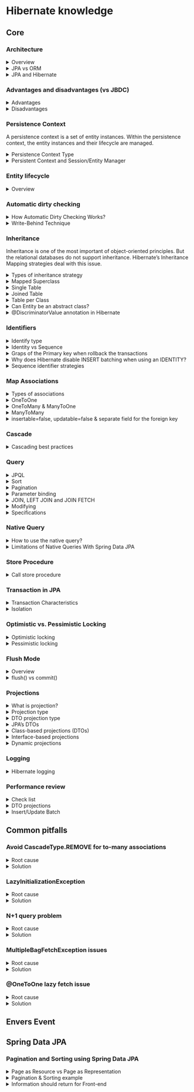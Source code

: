 # Hibernate knowledge
## Core
### Architecture

<details>
  <summary>Overview</summary>
  <br/>
  
  ![](images/architecture_overview.png)
  
</details>

<details>
  <summary>JPA vs ORM</summary>
  <br/>
  
  **ORM:** Object Relational Mapping is concept/process of converting the data from Object oriented language to relational DB and vice versa. It's enables developers to map Java objects to database tables without having to create SQL queries.
  
  **JPA:** The Java Persistence API is a Java specification. JPA is now considered the standard approach for Object to Relational Mapping (ORM).
  
</details>

<details>
  <summary>JPA and Hibernate</summary>
  <br/>

  JPA is a specification for accessing, managing, and persisting data between Java objects and relational databases. While Hibernate is a popular implementation of the JPA specification. It provides the actual functionality defined by JPA.
  
  ![](images/hibernate-jpa.png)
  
  JPA architecture | Hibernate architecture | 
  --- | --- |
  EntityManagerFactory | SessionFactory |
  EntityTransaction | Transaction |
  EntityManager | Session |

</details>

### Advantages and disadvantages (vs JBDC)

<details>
  <summary>Advantages</summary>
  <br/>
  
  + Hibernate supports to build relationships based on the data model.
  + Hibernate supports lot of databases.
  + Hibernate maintains database connection pool.
  + Hibernate has Caching mechanism. Using this number of database hits will be reduced
  + Hibernate generates the SQL on the fly and then automatically executes the necessary SQL statements. 
  
</details>

<details>
  <summary>Disadvantages</summary>
  <br/>
  
  + Lots of API to learn
  + Slower than JDBC
  + Generates complex quires with many joins
  + Not suitable for small project
  
</details>

### Persistence Context

A persistence context is a set of entity instances. Within the persistence context, the entity instances and their lifecycle are managed.

<details>
  <summary>Persistence Context Type</summary>
  <br/>
    
  Persistence contexts are available in two types:

  + Transaction-scoped persistence context (default)
  + Extended-scoped persistence context

</details>

<details>
  <summary>Persistent Context and Session/Entity Manager</summary>
  <br/>
  
  + **Persistent Context** is a run time memory area where Hibernate holds the references of objects (entities). At runtime whenever a session is opened and closed, between those open and close boundaries Hibernate maintains the object in a **Persistence Context**.
  + **Session/EntityManager** provides API to interact with the **enities**. Some APIs are provided by **Session**: _(session -> entities)_
    + Basic CRUD operation
    + Query Execution
    + Control of Transaction
    + Management of Persistent Context
    
    ![](images/entity_manager_&_persistence_context.gif)
  
  Ref: https://tech.lalitbhatt.net/2014/07/hibernate-persistent-context-and-session.html
  
</details>

### Entity lifecycle

<details>
  <summary>Overview</summary>
  <br/>
  
  ![](images/hibernate-entity-lifecycle.jpg)
  
  State | Description | 
  --- | --- |
  New or Transient | Transient entities exist in heap memory as normal Java objects. The persistent context does not track the changes done them. It don't associcate with any **Session** and not mapped to any database table row.|
  Persistent or Managed | A persistent entity is mapped to a specific database row. Hibernate’s current running **Session** is responsible for tracking all changes. |
  Detached | Detached entities have a representation in the database but these are currently not associcate with any **Session**. |
  Removed | Removed entities are entities that already exist in the database and will be deleted after flushing (commit) |
  
  Ref: https://howtodoinjava.com/hibernate/hibernate-entity-persistence-lifecycle-states/
  
</details>

### Automatic dirty checking
<details>
  <summary>How Automatic Dirty Checking Works?</summary>
  <br/>

  + **Entity Tracking:** When you retrieve an entity from the database using a Hibernate session, Hibernate keeps a snapshot of the entity’s original state.
  + **Modification Detection**: When we modify the entity’s properties within a transaction, Hibernate tracks these changes.
  + **Session Flush:** When the session is flushed (either manually or automatically at the end of a transaction), Hibernate compares the current state of the entity with the original snapshot.
  + **SQL Update Execution:** If Hibernate detects any changes it automatically generates and executes the necessary SQL UPDATE statements to synchronize the database.
  
  For managed entities, Hibernate can auto-detect incoming changes and schedule SQL UPDATES. This mechanism is called automatic dirty checking.
  
  ![](images/defaultflusheventflow.png)
  _At flush time (commit)_

  _Benefits of Automatic Dirty Checking:_

  + Ensures that the database always reflects the current state of your objects.
  
  Ref: https://www.codementor.io/@narendrasharma95ns/life-cycle-of-an-entity-object-dirty-checking-in-hibernate-lvh1dh5jz
  
</details>

<details>
  <summary>Write-Behind Technique</summary>
  <br/>
  
  Ref: http://learningviacode.blogspot.com/2012/02/write-behind-technique-in-hibernate.html
  
</details>

### Inheritance

Inheritance is one of the most important of object-oriented principles. But the relational databases do not support inheritance. Hibernate’s Inheritance Mapping strategies deal with this issue.

<details>
  <summary>Types of inheritance strategy</summary>
  <br/>
  
  + MappedSuperclass – the parent classes, can't be entities
  + Single Table – The entities from different classes are placed in a single table.
  + Joined Table – Each class has its table, and querying a subclass entity requires joining the tables.
  + Table per Class – All the properties of a class are in its table, so no join is required.
  
  Ref: https://www.baeldung.com/hibernate-inheritance
  
</details>
<details>
  <summary>Mapped Superclass</summary>
  <br/>

  This strategy is used when you want to share common fields between multiple entities without creating a separate table for the superclass.
  
  ![](images/mapped-super-class.png)
  
</details>
<details>
  <summary>Single Table</summary>
  <br/>

  All classes in the hierarchy are mapped to a single table. This is the _default_ strategy
  
  ![](images/single_table.png)
  
</details>
<details>
  <summary>Joined Table</summary>
  <br/>
  
  ![](images/sub_join_class.png)
  
</details>
<details>
  <summary>Table per Class</summary>
  <br/>
  
  ![](images/table-per-class.png)
  
</details>
<details>
  <summary>Can Entity be an abstract class?</summary>
  <br/>
  
  Perhaps, at the same time, it retains all the properties of the Entity, except that it cannot be directly initialized.
  
</details>
<details>
  <summary>@DiscriminatorValue annotation in Hibernate</summary>
  <br/>
  
  Discriminator is commonly used in `SINGLE_TABLE` inheritance. You need a column to identify the type of the record.
  
  _Example:_ You have a class `Student` and 2 sub-classes: `GoodStudent` and `BadStudent`. Both Good and BadStudent data will be stored in 1 table, but of course we need to know the type and that's when (`DiscriminatorColumn` and) `DiscriminatorValue` will come in.
  
  ```
  @Entity
  @Table(name ="Student")
  @Inheritance(strategy=SINGLE_TABLE)
  @DiscriminatorColumn(discriminatorType = DiscriminatorType.STRING,
      name = "Student_Type")
  public class Student{
       private int id;
       private String name;
  }
  ```
  _Student class_
  
  ```
  @Entity
  @DiscriminatorValue("Bad Student")
  public class BadStudent extends Student{ 
   //code here
  }
  ```
  _Bad Student class_
  
  ```
  @Entity
  @DiscriminatorValue("Good Student")
  public class GoodStudent extends Student{ 
  //code here
  }
  ```
  _Good Student class_
  
  id|Student_Type | Name |
  --|-------------|-------|
  1 |Good Student | Ravi |
  2 |Bad Student  | Sham |
  
  _Result_
  
</details>

### Identifiers

<details>
  <summary>Identify type</summary>
  <br/>
  
  + **Auto:** The persistence provider chooses the generation strategy.
  + **Identity:** Relies on the database’s identity column to generate values.
  + **Sequence:** Uses a database sequence to generate values.
  + **Table:** Use a database table to simulate a sequence (The table will be stored ids).
  
  Ref: https://thorben-janssen.com/primary-key-mappings-jpa-hibernate/
</details>
<details>
  <summary>Identity vs Sequence</summary>
  <br/>
  
  + **Identity:**
  
  Hibernate will create a sequence and use for primary column is default value.
  ```
  CREATE TABLE public.session
  (
      id bigint NOT NULL DEFAULT nextval('session_id_seq'::regclass),
      ..
  )
  ```
  The next value of the sequence will be called automatically when the record is inserted into the database.
  + **Sequence:**
  
  ```
  select
    nextval ('data_sequence')
  -----------------------------
  insert 
  into
      data
      (data1, data2, data3, data4, data_id) 
  values
      (?, ?, ?, ?, ?)
  ```
  
  Hibernate will create a sequence and select the next value of the sequence before inserting the record into the database.
  
  _Note:_ 
  + Only true with **Postgres** database.
  + PostgreSQL uses the `SERIAL` or `BIGSERIAL` data type to create an auto-increment column. When you use `GenerationType.IDENTITY`, Hibernate will map this to a `SERIAL` column in PostgreSQL.
  
</details>
<details>
  <summary>Graps of the Primary key when rollback the transactions</summary>
  <br/>
  
  + Ref: https://stackoverflow.com/questions/449346/mysql-auto-increment-does-not-rollback
  + Ref: https://stackoverflow.com/questions/22787153/gaps-in-the-sequence-values-generated-by-jpa-generatedvalue-with-postgresql
  + Ref: https://stackoverflow.com/questions/20636144/are-jpa-and-hibernate-entity-identifiers-reset-to-null-after-a-rollback/67401366#67401366
</details>
<details>
  <summary>Why does Hibernate disable INSERT batching when using an IDENTITY?</summary>
  <br/>
  
  + Ref: https://stackoverflow.com/questions/27697810/why-does-hibernate-disable-insert-batching-when-using-an-identity-identifier-gen
</details>
<details>
  <summary>Sequence identifier strategies</summary>
  <br/>
  
  + Ref: https://vladmihalcea.com/hibernate-hidden-gem-the-pooled-lo-optimizer/
  + Ref: https://vladmihalcea.com/the-hilo-algorithm/
</details>


### Map Associations

<details>
  <summary>Types of associations</summary>
  <br/>
  
  + OneToOne
  + OneToMany
  + ManyToOne
  + ManyToMany
  
  ![](images/relationships.png)
  
</details>
<details>
  <summary>OneToOne</summary>
  <br/>

  `User` and `Profile`. Each user has one profile, and each profile is associated with one user.
  + **Default Fetch Type:** `FetchType.EAGER`

  ```
  @Entity
  public class User {
      @Id
      @GeneratedValue(strategy = GenerationType.IDENTITY)
      private Long id;
  
      private String username;

      @Column("profile_id")
      private Long profileId;

      @OneToOne(cascade = CascadeType.ALL)
      @JoinColumn(name = "profile_id", insertable = false, updatable = false)
      private Profile profile;
  }
  ```

  ```
  @Entity
  public class Profile {
      @Id
      @GeneratedValue(strategy = GenerationType.IDENTITY)
      private Long id;
  
      private String bio;
  
      @OneToOne(mappedBy = "profile")
      private User user;
  }
  ```

  **Optimize peformance with** `@OneToOne` (_verifying_)**:**
  
  PK and FK columns are most often indexed, so sharing the PK can reduce the index footprint by half, which is desirable since you want to store all your indexes into memory to speed up index scanning. And EAGER fetching is bad.
  
  The best way to map a `@OneToOne` relationship is to use `@MapsId`. (use the `@JoinColumn` to customize the key name)
  
  While the unidirectional `@OneToOne` association can be fetched lazily, the parent-side of a bidirectional `@OneToOne` association is not (child has `@JoinColumn`, parent - `mappedBy`).
  
  ```
  @Entity(name = "management")
  public class ManagementEntity implements Serializable {

      private static final long serialVersionUID = -495703064152328044L;

      @OneToOne(fetch = FetchType.LAZY, orphanRemoval = true)
      @JoinColumn(name = "data_id")
      @MapsId
      private DataEntity dataEntity;

      @Id
      @Column(name = "management_id")
      private Long managementId; // You’ll notice that the @Id column no longer uses a @GeneratedValue annotation since the identifier is populated with the identifier of the DataEntity association.
      
      ...
  }
  ```
  
  Ref: https://vladmihalcea.com/the-best-way-to-map-a-onetoone-relationship-with-jpa-and-hibernate/
</details>
<details>
  <summary>OneToMany & ManyToOne</summary>
  <br/>
  
  `@ManyToOne` might be just enough. It does not mean this should be the default option for every one-to-many database relationship.
  
  In reality, `@OneToMany` is practical only when many means few.

  + `@OneToMany` - **Default Fetch Type:** `FetchType.LAZY`
  + `@ManyToOne` - **Default Fetch Type:** `FetchType.EAGER`

  _Exmaple:_
  ```
  @Entity
  public class Author {
      @Id
      @GeneratedValue(strategy = GenerationType.IDENTITY)
      private Long id;
  
      @OneToMany(mappedBy = "author")
      private List<Book> books = new ArrayList<>();
  
      // Getters and setters
  }
  ```
  ```
  @Entity
  public class Book {
      @Id
      @GeneratedValue(strategy = GenerationType.IDENTITY)
      private Long id;
  
      private Long authorId;
  
      @ManyToOne(fetch = FetchType.LAZY)
      @JoinColumn(name = "author_id", insertable = false, updatable = false)
      private Author author;
  }
  ```
  
  Note: If not careful, `@ManyToOne` can cause _n+1 select issue_.
  
  + Ref: https://vladmihalcea.com/the-best-way-to-map-a-onetomany-association-with-jpa-and-hibernate/  
  + Ref: https://thorben-janssen.com/best-practices-many-one-one-many-associations-mappings/#Avoid_the_mapping_of_huge_to-many_associations
</details>
<details>
  <summary>ManyToMany</summary>
  <br/>
  If you have an entity `StudentCourse` to represent the join table, you can still use `insertable=false` and `updatable=false` in the `@JoinColumn` annotations
  
  ```
    @Entity
    public class Student {
        @Id
        @GeneratedValue(strategy = GenerationType.IDENTITY)
        private Long id;
    
        private String name;
    
        @OneToMany(mappedBy = "student", fetch = FetchType.LAZY)
        private List<StudentCourse> studentCourses = new ArrayList<>();
    
        // Getters and setters
    }
  ```

  ```
  @Entity
  public class Course {
      @Id
      @GeneratedValue(strategy = GenerationType.IDENTITY)
      private Long id;
  
      private String title;
  
      @OneToMany(mappedBy = "course", fetch = FetchType.LAZY)
      private List<StudentCourse> studentCourses = new ArrayList<>();
  
      // Getters and setters
  }
  ```

  ```
    @Entity
    public class StudentCourse {
        @Id
        @GeneratedValue(strategy = GenerationType.IDENTITY)
        private Long id;
    
        @ManyToOne(fetch = FetchType.LAZY)
        @JoinColumn(name = "student_id", insertable = false, updatable = false)
        private Student student;
    
        @ManyToOne(fetch = FetchType.LAZY)
        @JoinColumn(name = "course_id", insertable = false, updatable = false)
        private Course course;
    
        // Additional fields if needed
    
        // Getters and setters
    }
  ```
  
  **Optimize peformance with** `@ManyToMany` (_verifying_)**:**
  
  You should never use a `List` if you model a `Many-to-Many` association. Instead of a `List`, we can use a `Set`.
  
  Avoid the CascadeTypes REMOVE and ALL, which includes REMOVE
  
  ```
  @Entity(name = "post")
  public class Post {
  
      @ManyToMany(cascade = {
          CascadeType.PERSIST,
          CascadeType.MERGE
      })
      @JoinTable(name = "post_tag",
          joinColumns = @JoinColumn(name = "post_id"),
          inverseJoinColumns = @JoinColumn(name = "tag_id")
      )
      private Set<Tag> tags = new TreeSet<>();
      ...
  }
  ```
  
  ```
  @Entity(name = "tag")
  public class Tag {

      @ManyToMany(mappedBy = "tags")
      private Set<Post> posts = new TreeSet<>();
      ...
  }
  ```
  
  + Ref: https://vladmihalcea.com/the-best-way-to-use-the-manytomany-annotation-with-jpa-and-hibernate/
  + Ref: https://thorben-janssen.com/best-practices-for-many-to-many-associations-with-hibernate-and-jpa/
</details>

<details>
  <summary>insertable=false, updatable=false & separate field for the foreign key</summary>
  <br/>

  When you use `insertable=false`, `updatable=false` in a `@JoinColumn` and create a separate field for the foreign key, combined with lazy loading in relationship (`@OneToOne` or `@OneToMany`). In case, you have to get value of foreign key, by this way we don't need to load the associate entity. 

  _Example:_

```
  @Entity
  public class Order {
      @Id
      private Long id;
  
      @ManyToOne(fetch = FetchType.LAZY)
      @JoinColumn(name = "customer_id", insertable = false, updatable = false)
      private Customer customer;
  
      @Column(name = "customer_id")
      private Long customerId;
  
      // getters and setters
  }
```

```
  Order order = entityManager.find(Order.class, orderId);
  Long customerId = order.getCustomerId(); // This does not trigger loading of the Customer entity
```

</details>

### Cascade
<details>
  <summary>Cascading best practices</summary>
  <br/>

  1. Cascading only makes sense only for Parent – Child associations (the Parent entity state transition being cascaded to its Child entities). 
  2. Cascading from Child to Parent is not very useful and usually, it’s a mapping code smell.
  3. Use CascadeType.REMOVE and CascadeType.ALL only for to-one associations.
  
  + Ref: https://vladmihalcea.com/a-beginners-guide-to-jpa-and-hibernate-cascade-types/
  + Ref: https://thorben-janssen.com/avoid-cascadetype-delete-many-assocations/#Remove_One_By_One

</details>

### Query
<details>
  <summary>JPQL</summary>
  <br/>
  
  The JPQL (Java Persistence Query Language) is a query language which is used to perform database operations on persistent entities. The role of **JPA** is to transform JPQL into SQL.
  
</details>
<details>
  <summary>Sort</summary>
  <br/>
  
  With Spring Data JPA, you can also add a parameter of type Sort to your method definition
  
  ```
  @Query("FROM Author WHERE firstName = ?1")
  List<Author> findByFirstName(String firstName, Sort sort);
  ```
  
  ```
  Sort sort = new Sort(Direction.ASC, "firstName");
  List<Author> authors = authorRepository.findByFirstName("Thorben", sort);
  ```
  Ref: https://thorben-janssen.com/spring-data-jpa-query-annotation/
</details>
<details>
  <summary>Pagination</summary>
  <br/>
  
  + `LIMIT` clause returns a subset of “n” rows from the query result.
  + `OFFSET` clause placed after the `LIMIT` clause skips "m" number of rows before returning the result query.
  
  ```
  Pageable pageable = PageRequest.of(0, 5, Sort.by("price").descending().and(Sort.by("name")));
  
  Page<Product> allProducts = productRepository.findAll(pageable);
  ```
  
  _Note:_
  1. `offset` in `Pageable` equal `pageIndex * pageSize`
  2. Pagination must use the same order type for all `PageRequest`
  3. When using `JOIN FETCH` with Pagination, it will fetch all associations and make memory increase.
  
  + Ref: https://thorben-janssen.com/pagination-jpa-hibernate/
  + Ref: https://www.baeldung.com/spring-data-jpa-pagination-sorting
</details>
<details>
  <summary>Parameter binding</summary>
  <br/>
  
  Two way to use the parameter binding:
  1. Binding paramter with positions
  2. Binding paramter with `@Param`
  
  ```
    @Query("FROM Author WHERE firstName = ?1")
    List<Author> findByFirstName(String firstName); // position
 
    @Query("SELECT a FROM Author a WHERE firstName = :firstName AND lastName = :lastName")
    List<Author> findByFirstNameAndLastName(@Param("lastName") String firstName, @Param("firstName") String lastName); // @Param
  ```
  
  + Ref: https://thorben-janssen.com/spring-data-jpa-query-annotation/
</details>
<details>
  <summary>JOIN, LEFT JOIN and JOIN FETCH</summary>
  <br/>
  
  + **JOIN:** It's similar with `JOIN` in SQL.
  
  _**Example:**  SELECT a FROM Author a JOIN a.books b WHERE b.title LIKE '%Hibernate%'_
  
  + **LEFT JOIN:** `LEFT JOIN` statement is similar to the `JOIN` statement. The main difference is that a `LEFT JOIN` statement includes all rows of the entity or table referenced on the left side of the statement.
  
  _**Example:**  SELECT a, b FROM Author a LEFT JOIN a.books b WHERE a.lastName = 'Janssen'_
  
  + **FETCH JOIN:** It not only join the 2 database tables within the query but to also initialize the association on the returned entity.
  
  _**Example:**  SELECT a FROM Author a JOIN FETCH a.books b WHERE b.title LIKE '%Hibernate%'_
  
  _Note:_
  1. Hibernate will generate a `CROSS JOIN` for a implicit join. Prefer to always use an explicit JOIN instead.
  
  _**Example:** SELECT s FROM session s WHERE s.managementEntity.managementId = ?1 (implicit join)_ 
  
  + Ref: https://thorben-janssen.com/hibernate-tips-difference-join-left-join-fetch-join/
  + Ref: https://stackoverflow.com/questions/17431312/what-is-the-difference-between-join-and-join-fetch-when-using-jpa-and-hibernate
</details>
<details>
  <summary>Modifying</summary>
  <br/>
  
  When you use the `UPDATE`/`INSERT` statement, it requires an additional @Modifying annotation.
  
  ```
    @Query("UPDATE Author SET firstName = :prefix || firstName")
    @Modifying
    void addPrefixToFirstName(@Param("prefix") String prefix);
  ```
  + Ref: https://thorben-janssen.com/spring-data-jpa-query-annotation/
</details>

<details>
  <summary>Specifications</summary>
  <br/>

  Spring Data JPA Specifications are used to create dynamic queries based on various criteria. They provide a way to build complex queries programmatically using the JPA Criteria API.

  ```
  public interface CustomerRepository extends CrudRepository<Customer, Long>, JpaSpecificationExecutor<Customer> {
   …
  }
  ```

  ```
  public class BookSpecifications {

    public static Specification<Book> hasTitle(String title) {
        return (root, query, criteriaBuilder) -> 
            criteriaBuilder.equal(root.get("title"), title);
    }
  }
  ```
  
  + Ref: https://thorben-janssen.com/hibernate-query-spaces/
  
</details>

### Native Query
<details>
  <summary>How to use the native query?</summary>
  <br/>
  
  Enable the `nativeQuery` attribute in the `@Query`.
  
  Ref: https://thorben-janssen.com/native-queries-with-spring-data-jpa/
  
</details>
<details>
  <summary>Limitations of Native Queries With Spring Data JPA</summary>
  <br/>
  
  1. Pagination of native query results requires an extra step.
  
  You need to provide a count query that returns the total number of records.
  
  ```
    @Query(value="select * from author a where a.last_name= ?1", 
        countQuery = "select count(id) from author a where a.last_name= ?1", 
        nativeQuery = true)
    Page<Author> getAuthorsByLastName(String lastname, Pageable page);
  ```
  
  2. Spring Data JPA doesn’t support dynamic sorting for native SQL statements.
  
  When working with a JPQL query, you can add a parameter of type `Sort` to your repository method. This enables you to define the sorting criteria at runtime.
  
  Unfortunately, Spring Data JPA doesn’t support this feature for native queries.
  
  Ref: https://thorben-janssen.com/native-queries-with-spring-data-jpa/
  
</details>

### 
  
### Store Procedure
<details>
  <summary>Call store procedure</summary>
  <br/>
  
  ```
  CREATE PROCEDURE GET_TOTAL_CARS_BY_MODEL(IN model_in VARCHAR(50), OUT count_out INT)
  BEGIN
      SELECT COUNT(*) into count_out from car WHERE model = model_in;
  END
  ```
  _Define the store procedure_
  
  ```
  @Procedure(procedureName = "GET_TOTAL_CARS_BY_MODEL")
  int getTotalCarsByModelProcedureName(String model);
  ```
  _Use the store procedure in Repository_
  
  ```
  @Query(value = "CALL FIND_CARS_AFTER_YEAR(:year_in);", nativeQuery = true)
  List<Car> findCarsAfterYear(@Param("year_in") Integer year_in);
  ```
  _Use the store procedure with `@Query`_
  
  + Ref: https://thorben-janssen.com/hibernate-query-spaces/
  + Ref: https://www.baeldung.com/spring-data-jpa-stored-procedures
</details>

### Transaction in JPA

<details>
  <summary>Transaction Characteristics</summary>
  <br/>
  
  1. Atomicity - _Either all operations complete successfully of the transaction fails and the db in unchanged._
  2. Consistency - _The db state must be valid after the transaction. All constraints must be satisfied._
  3. Durability - _Data written by a sucessful transaction must e recorded in persistennt storage._
  4. Isolation - _Concurrent transaction must not affect each other._
  + Ref: 
</details>
  
<details>
  <summary>Isolation</summary>
  <br/>
  
  Isolation is one of the four property of a database transaction, where at its highest level, a perfect isolation ensures that all concurrent transactions will not affect each other. But there are several ways that a transaction can be interfered by other transactions that runs simultaneously with it. This is called `read phenomenon`.
  
  Phenomenon          | Description | 
  ---                 | ---         | 
  Dirty read          | A transaction **reads** data written by other concurrent **uncommitted** transaction |
  Non-repeatable read | A transaction **reads** the **same row twice** and sees different value because it has been **modified** by other **committed** transaction |
  Phantom read        | A transaction re-executes a query to find rows that satisfy a condition and sees a different set of rows, due to changes by other committed transaction |
  Serialization       |             |
  
  + Ref: https://dev.to/techschoolguru/understand-isolation-levels-read-phenomena-in-mysql-postgres-c2e#acid-property
</details>  

### Optimistic vs. Pessimistic Locking
<details>
  <summary>Optimistic locking</summary>
  <br/>

  + Optimistic locking in Hibernate is a concurrency control mechanism that assumes multiple transactions can complete without affecting each other.
  + _Instead of locking_ the data resources, each transaction proceeds and verifies at commit time.

  Here’s how it works:
  + **Versioning:** Each entity has a version field annotated with @Version. This field is automatically incremented with each update.
  + **Transaction Check:** When a transaction tries to commit, Hibernate checks the version field.  If the version has changed, it means another transaction has modified the data, and an exception is thrown.
  
</details>
<details>
  <summary>Pessimistic locking</summary>
  <br/>
  
</details>

### Flush Mode
  
<details>
  <summary>Overview</summary>
  <br/>
  
  Flushing is the process of synchronizing the state of the persistence context with the underlying database.
  
  Mode | Description | Note
  --- | --- | --- | 
  AUTO | It flushes the changed entities before committing a transaction and before executing a query related to an entity that has any pending changes | supported by JPA and Hibernate (DEFAULT) Similar.
  COMMIT | It flushes the changed entities before committing a transaction but doesn't execute any pending changes before a query | supported by JPA and Hibernate.
  ALWAYS | It's similar `AUTO` mode. But it will execute with every query | supported by Hibernate.
  MANUAL | It deactivates all automatic flushes and requires the application to trigger the flushes automatically. | supported by Hibernate (high risks)
  
  _Note:_
  + `flush()` is called only after executing a JPQL query or a Criteria Query.
  + If you use default functions in `JpaRepository`, you must call the `flush()` function manually.
  + By default, the **FlushMode** is set to `AUTO`, and I recommend you **DON’T** change it.

  Ref: https://thorben-janssen.com/flushmode-in-jpa-and-hibernate/
</details>
<details>
  <summary>flush() vs commit()</summary>
  <br/>
  
  + `flush()` will synchronize your database with the current state of object/objects held in the memory but it does not commit the transaction.
  + `commit()` will make data stored in the database permanent.
  
  Ref: https://stackoverflow.com/questions/14581865/hibernate-flush-and-commit
</details>
  
### Projections
<details>
  <summary>What is projection?</summary>
  <br/>
  
  Projection allows to fetch only specific columns or attributes from an entity, rather than fetching the entire entity.
  
  Ref: https://docs.spring.io/spring-data/jpa/docs/current/reference/html/#projections
</details>
<details>
  <summary>Projection type</summary>
  <br/>
  
  1. **Scalar projection**: that consists of one or more database columns that are returned as an Object[].
  2. **DTO projection**: that consists that selects all database columns mapped by an entity class.of one or more database columns. It uses them to call a constructor and returns one or more unmanaged objects.
  3. **Entity projection**: that selects all database columns mapped by an entity class.
  
  _Note:_ Entity projections are great for all **write operations**. But **read-only operations** should be handled differently. Hibernate doesn’t need to manage any states or **perform dirty checks** if you just want to read some data from the database. So, `DTO projection` should be the better projection for reading your data.
  
  + Ref: https://thorben-janssen.com/spring-data-jpa-query-projections/#JPA8217s_DTOs
  + Ref: https://thorben-janssen.com/entities-dtos-use-projection/
</details>  
<details>
  <summary>DTO projection type</summary>
  <br/>

  There are a few ways to implement projections in JPA:

  + **JPA’s DTOs**
  + **Class-based Projections (DTOs)**
  + **Interface-based Projections**
</details>
<details>
  <summary>JPA’s DTOs</summary>
  <br/>
  
  A DTO class typically only defines a set of attributes, getter methods, a constructor that sets all attributes.
  ```
  public class AuthorSummaryDTO {
     
    private String firstName;
    private String lastName;
     
    public AuthorSummaryDTO(String firstName, String lastName) {
        this.firstName = firstName;
        this.lastName = lastName;
    }
     
    public String getFirstName() {
        return firstName;
    }

    public String getLastName() {
        return lastName;
    }
  }
  ```
  To use this class as a projection with plain JPA, you need to use a constructor expression in your query
  ```
  @Query("SELECT new com.thorben.janssen.spring.jpa.projections.dto.AuthorSummaryDTO(a.firstName, a.lastName) FROM Author a WHERE a.firstName = :firstName")
  List<AuthorSummaryDTO> findByFirstName(String firstName);
  ```
  Ref: https://thorben-janssen.com/spring-data-jpa-query-projections/#JPA8217s_DTOs
</details>
<details>
  <summary>Class-based projections (DTOs)</summary>
  <br/>
  
  You can use DTO projections in a derived query without a constructor expression. As long as the DTO class has **only one constructor** and its parameter names **match** your entity class’s attribute names.
  ```
  @Repository
  public interface AuthorRepository extends CrudRepository<Author, Long> {

      List<AuthorSummaryDTO> findByFirstName(String firstName);
  }
  ```
  + Ref: https://docs.spring.io/spring-data/jpa/docs/current/reference/html/#projections.dtos
  + Ref: https://thorben-janssen.com/spring-data-jpa-query-projections/#Spring_Data8217s_Simplified_DTOs
</details>
<details>
  <summary>Interface-based projections</summary>
  <br/>
  
  You can also use an interface as your DTO projection. As long as your interface only defines getter methods for basic attributes. 
  
  In addition, **the name of that method** has to be identical to that of a **getter method** defined on the **entity** class.
  
  ```
  public interface AuthorView {
  
    String getFirstName(); // the method name must be similar to entity class (Author)
  
    String getLastName();
  }
  ```
  ```
  @Repository
  public interface AuthorRepository extends CrudRepository<Author, Long> {

      AuthorView  findViewByFirstName(String firstName);
  }
  ```
  Ref: https://docs.spring.io/spring-data/jpa/docs/current/reference/html/#projections.interfaces
</details>
<details>
  <summary>Dynamic projections</summary>
  <br/>
  
  ```
  @Repository
  public interface AuthorRepository extends CrudRepository<Author, Long> {
      <T> T findByLastName(String lastName, Class<T> type);   
  }
  ```
  Ref: https://docs.spring.io/spring-data/jpa/docs/current/reference/html/#projections.dtos
</details> 

### Logging
<details>
  <summary>Hibernate logging</summary>
  <br/>

  ```
  spring:
    jpa:
      show-sql: true
      properties.hibernate.format_sql: true
  logging:
    level:
      org.hibernate.type.descriptor.sql: trace
      logger.org.hibernate.SQL: debug
      org.springframework.orm.jpa: debug
      org.hibernate.engine.transaction.internal: debug
      org.hibernate.resource.jdbc.internal.AbstractLogicalConnectionImplementor: trace
      org.springframework.transaction.interceptor.TransactionAspectSupport: debug
  ```
  
  Ref: https://vladmihalcea.com/the-best-way-to-log-jdbc-statements/
  
</details>

### Performance review
<details>
  <summary>Check list</summary>
  <br/>
  
  + Ref: https://vladmihalcea.com/hibernate-performance-tuning-tips/
  + Ref: https://thorben-janssen.com/tips-to-boost-your-hibernate-performance/
  
</details>
<details>
  <summary>DTO projections</summary>
  <br/>
  
  Ref: https://thorben-janssen.com/entities-dtos-use-projection/
</details>
<details>
  <summary>Insert/Update Batch</summary>
  <br/>
  
  ```
  spring:
    jpa:
      properties:
        hibernate: 
          jdbc.batch_size: 5 # Hibernate will silently disable batch inserts if we use GenerationType.IDENTITY
          order_inserts: true
          order_updates: true
          batch_versioned_data: true
  ```
  + Ref: https://stackoverflow.com/questions/50772230/how-to-do-bulk-multi-row-inserts-with-jparepository
  + Ref: https://www.baeldung.com/jpa-hibernate-batch-insert-update
</details>
 
## Common pitfalls
### Avoid CascadeType.REMOVE for to-many associations
<details>
  <summary>Root cause</summary>
  <br/>
  
  
  
</details>
<details>
  <summary>Solution</summary>
  <br/>
  
  Ref: https://thorben-janssen.com/avoid-cascadetype-delete-many-assocations/
</details>
  
### LazyInitializationException

<details>
  <summary>Root cause</summary>
  <br/>
  
  Hibernate throws the LazyInitializationException when it needs to initialize a lazily fetched association to another entity without an active session context.
  
  ```
  EntityManager em = emf.createEntityManager();
  em.getTransaction().begin(); // open session

  TypedQuery<Author> q = em.createQuery(
          "SELECT a FROM Author a",
          Author.class);
  List<Author> authors = q.getResultList();
  em.getTransaction().commit();
  em.close(); //session is closed

  for (Author author : authors) {
      List<Book> books = author.getBooks();
      log.info("... the next line will throw LazyInitializationException ...");
      books.size();
  }
  ```

  Ref: https://thorben-janssen.com/lazyinitializationexception/#:~:text=Hibernate%20throws%20the%20LazyInitializationException%20when,client%20application%20or%20web%20layer.
  
</details>
<details>
  <summary>Solution</summary>
  <br/>
  
  1. Make sure to load all associated entities in before closing the session (LEFT JOIN FETCH clause, `@NamedEntityGraph` or the _EntityGraph_ API.)
  2. Use a DTO projection instead of entities. DTOs don’t support lazy loading
  
</details>

### N+1 query problem
<details>
  <summary>Root cause</summary>
  <br/>
  
  The N+1 query problem happens when the data access framework executed N additional SQL statements to fetch the same data that could have been retrieved when executing the primary SQL query.
  
  _For example:_
  We have a relationship `one-to-many` company -> employees. 
  
  If we select all employees in the database.
  ```
  List<Employee> employees = employeeRepository.findAll();
  ```
  And, laster, we decide to fetch associated `company` for each employee.
  
  ```
  for (Employee employee : employees) {
    employee.getCompany();
  }
  ```
  _Query_
  
  ```
  SELECT * FROM employee

  // trigger the N+1 query issue
  SELECT * FROM company c WHERE c.id = 1
  SELECT * FROM company c WHERE c.id = 2
  SELECT * FROM company c WHERE c.id = 3
  SELECT * FROM company c WHERE c.id = 4
  ```
  Ref: https://vladmihalcea.com/n-plus-1-query-problem/
</details>
<details>
  <summary>Solution</summary>
  <br/>
  All we need to do is extract all the data you need in the original SQL query
  
  ```
  List<Employee> employees = entityManager.createNativeQuery("""
      SELECT *
      FROM employee emp
      JOIN company c ON emp.company_id = c.id
      """, Employee.class)
  .getResultList();

  for (Employee employee : employees) {
      LOGGER.info("{}", employee);
  }
  ```
</details>

### MultipleBagFetchException issues
<details>
  <summary>Root cause</summary>
  <br/>
  
  In Hibernate, the collection type is called a _Bag_ if the elements in List are unordered. Otherwise, it's called a _List_. If we try to fetch multiple of these bags (_*ToMany_), Hibernate will throws a `MultipleBagFetchException`.

  Example: 
  ```
  public interface ManagementRepository extends JpaRepository<ManagementEntity, Long> {

    @EntityGraph(attributePaths = {"sessions", "users"})
    ManagementEntity findById(Long managementId);

  }
  ```
  In this example, `ManagementEntity` is one to many with `SessionEntity` and `UserEntity`. When we use the `@EntityGraph` to try to fetch early sessions and users. And we will create a multiple of bags then Hibernate will throws `MultipleBagFetchException`.
</details>
<details>
  <summary>Solution</summary>
  <br/>

  + If the collections only contain a small number of elements, we can consider to use _`java.util.Set`_. Hibernate can then fetch multiple collections in 1 query.
  + If at least one of collection contains a lot of elements, we have to split multiple queries to different parts (_in this case is 2 parts_).
</details>

### @OneToOne lazy fetch issue
<details>
  <summary>Root cause</summary>
  <br/>
  
  In unidirectional @OneToOne association, Hibernate supports loading lazy as expected. But in the unidirectional association, the parsent (child has `@JoinColumn`, parent - `mappedBy`) side is not. Even when specifying that the association is not `optional` and we have the `FetchType.LAZY`. The parent-side association behaves like a `FetchType.EAGER` relationship.
  
  Example: 
  ```
  @Entity
  public class Book {
   
      @Id
      @GeneratedValue
      private Long id;
   
      @OneToOne(mappedBy = "book", fetch = FetchType.LAZY) // the FetchType.LAZY is not effect.
      private Manuscript manuscript;
   
      ...
  }
  ```
</details>
<details>
  <summary>Solution</summary>
  <br/>
  
  + Use the unidirectional association and query from the child site
  + Share the Primary Key in a One-to-One Association
</details>

## Envers Event
## Spring Data JPA
### Pagination and Sorting using Spring Data JPA

<details>
  <summary>Page as Resource vs Page as Representation</summary>
  <br/>

  In high level we have following three options to build the pagination.

  + `http://domainname/products?page=1` _(standard)_
  + `http://domainname/products/page/1?sort_by=date`
  + `http://domainname/products/date/page/1`

  Keeping in mind that **a page isn’t a Resource**. We’ll use the standard way by encoding the paging information in a URI query.
  
</details>

<details>
  <summary>Pagination & Sorting example</summary>
  <br/>

  ```
  @GetMapping("/api/products")
  public ResponseEntity<Page<Product>> getProducts(@PageableDefault(page = 1, size = 20, sort = "name", direction = Sort.Direction.DESC) Pageable pageable) {
      Page<Product> products = productService.getProducts(pageable);
      return ResponseEntity.ok(products);
  }
  ```

  URL: `/api/products?page=2&size=50&sort=price&direction=ASC`
</details>
<details>
  <summary>Information should return for Front-end</summary>
  <br/>

  + `number`: The current page number (zero-based).
  + `size`: The size of the page (number of elements per page).
  + `totalPages`: The total number of pages available.
  + `totalElements`: The total number of elements across all pages.
  + `isLast`: Checks if this is the last page.
  
</details>
